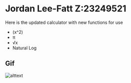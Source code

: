 <h1>Jordan Lee-Fatt Z:23249521</h1>

<p>Here is the updated calculator with new functions for use </p>

<ul>
    <li>(x^2)</li>
    <li>π</li>
    <li>√x</li>
    <li>Natural Log</li>
</ul>


<h2>Gif</h2>
<img src = "https://imgur.com/a/jl6RKQ9" alt = "alttext">
